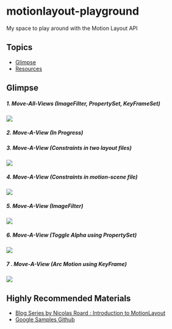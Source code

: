# motionlayout-playground
My space to play around with the Motion Layout API

## Topics
- [Glimpse](#glimpse)
- [Resources](#resources)


## Glimpse

##### 1. **Move-All-Views (ImageFilter, PropertySet, KeyFrameSet)**  
![](https://imgur.com/Xj8M7Ao.gif)

##### 2. **Move-A-View (In Progress)**  

##### 3. **Move-A-View (Constraints in two layout files)**  
![](https://imgur.com/rUkDwq2.gif)

##### 4. **Move-A-View (Constraints in motion-scene file)**  
![](https://imgur.com/riqXRqz.gif)

##### 5. **Move-A-View (ImageFilter)**  
![](https://imgur.com/c30X77g.gif)

##### 6. **Move-A-View (Toggle Alpha using PropertySet)**  
![](https://imgur.com/v3CUUXN.gif)

##### 7 . **Move-A-View (Arc Motion using KeyFrame)**  
![](https://imgur.com/2FbHw1i.gif)


## Highly Recommended Materials
- [Blog Series by Nicolas Roard : Introduction to MotionLayout](https://medium.com/google-developers/introduction-to-motionlayout-part-i-29208674b10d)
- [Google Samples Github](https://github.com/googlesamples/android-ConstraintLayoutExamples) 
